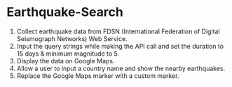 # Earthquake-Search

1. Collect earthquake data from FDSN (International Federation of Digital Seismograph Networks) Web Service.
2. Input the query strings while making the API call and set the duration to 15 days & minimum magnitude to 5.
3. Display the data on Google Maps.
4. Allow a user to input a country name and show the nearby earthquakes.
5. Replace the Google Maps marker with a custom marker.
